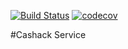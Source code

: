 [![Build Status](https://travis-ci.org/PomaPoma282/cashback.svg?branch=master)](https://travis-ci.org/PomaPoma282/cashback)
[![codecov](https://codecov.io/gh/PomaPoma282/cashback/branch/master/graph/badge.svg)](https://codecov.io/gh/PomaPoma282/cashback)

#Cashack Service